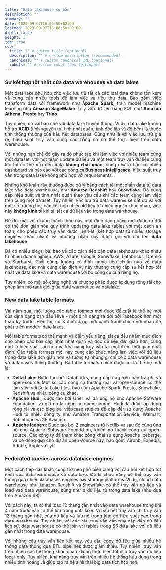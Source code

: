 ```yaml
---
title: "Data lakehouse cơ bản"
description: ""
summary: ""
date: 2023-09-07T16:06:50+02:00
lastmod: 2023-09-07T16:06:50+02:00
draft: false
weight: 1
toc: true
seo:
  title: "" # custom title (optional)
  description: "" # custom description (recommended)
  canonical: "" # custom canonical URL (optional)
  robots: "" # custom robot tags (optional)
---
```

<style>body {text-align: justify}</style>

### Sự kết hợp tốt nhất của data warehouses và data lakes

Một data lake phù hợp cho việc lưu trữ tất cả các loại data không tốn kém và cung cấp nhiều tools để làm việc và tiêu thụ data.
Bao gồm việc transform data với framework như **Apache Spark**, train model machine learning như **Amazon SageMaker**, truy vấn dữ liệu bằng SQL như **Amazon Athena, Presto** hay **Trino**

Tuy nhiên, có vài hạn chế với data lake truyền thống. Ví dụ, data lake không hỗ trợ **ACID** (tính nguyên tử, tính nhất quán, tính độc lập và độ bền) là thuộc tính thông thường của hầu hết databases. Cũng như là với việc lưu trữ giá rẻ, hiệu suất truy vấn cũng cao bằng nó có thể thực hiện trên data warehouse.

Với những hạn chế đó gây ra độ phức tạp khi làm việc với nhiều team cùng một dataset, với một team update dữ liệu và một team truy vấn dữ liệu cùng lúc thì có thể dẫn đến data **không nhất quán**, cũng như là bạn có nhiều dashboard và báo cáo với các công cụ **Business Intelligence**, hiệu suất truy vấn trong data lake không phù hợp với requirements.

Những khó khăn này thường được xử lý bằng cách tải một phần data từ data lake vào data warehouse, như **Amazon Redshift** hay **Snowflake**. Đã cung cấp hiệu suất và tính nhất quán theo yêu cầu khi các team cùng làm việc trên cùng một dataset. Tuy nhiên, kho lưu trữ data warehouse đắt đỏ và với một số trường hợp cần kết hợp nhiều dữ liệu từ nhiều nguồn khác nhau, việc này **không kinh tế** khi tải tất cả dữ liệu vào trong data warehouse.

Để đối mặt với những thách thức này, một định dạng bảng mới được ra đời có thể đơn giản hóa quy trình updating data lake tables với một cách an toàn, cho phép các truy vấn được liên kết (kết hợp data từ nhiều storage engines khác nhau) và phương pháp này được gọi với cái tên **data lakehouse**

Đã có nhiều blogs, bài báo về các cách tiếp cận data lakehouse khác nhau từ nhiều doanh nghiệp: AWS, Azure, Google, Snowflake, Databricks, Dremio và Starburst.
Cuối cùng, không có định nghĩa tiêu chuẩn nào về data lakehouse, các nhà cung cấp dịch vụ này thường cung cấp sự kết hợp tốt nhất về data lake và data warehouse với bộ công cụ của riêng họ.

Tuy nhiên, có một số công nghệ và phương pháp được áp dụng rộng rãi cho phép làm mờ ranh giói giữa data warehouse và datalake.

### New data lake table formats

Vài năm qua, một lượng các table formats mới được đề xuất là thế hệ mới của định dạng ban đầu Hive - một định dạng ra đời bởi Facebook hơn một thập kỷ trước.
Hiện tại, có 3 định dạng mới cạnh tranh chính với nhau để phát triển modern data lakes.

Mỗi table formats có thế mạnh và điểm yếu riêng, tất cả đều nhằm mục đích cho phép các bản cập nhật nhất quán và đọc dữ liệu đơn giản hơn, cũng như là hiệu suất cao hơn và khả năng truy vấn tại một điểm thời gian nhất định. Các table formats mới này cung cấp chức năng làm việc với dữ liệu trong data lake đơn giản hơn và tương tự những gì chỉ có ở data warehouse và databases thông thường. Ba table formats chính được coi là thế hệ mới là:
- **Delta Lake**: Được tạo bởi Databricks, cung cấp cả phiên bản trả phí và open-source. Một số các công cụ thương mại và open-source có thể làm việc với Delta Lake files, bao gồm Apache Spark, Presto, Snowflake, Redshift và nhiều công cụ khác.
- **Apache Hudi**: Được tạo bởi Uber, và đã ủng hộ cho Apache Sofware Foundation, và giờ nó là công cụ open-source. Hudi đã được áp dụng rộng rãi và các blog bài viết/case studies đề cập đến sử dụng Apache Hudi từ nhiều công ty như Amazon Transportation Service, Walmart, Robinhood và GE Aviation.
- **Apache Iceberg**: Được tạo bởi 2 engineers từ Netflix và sau đó cũng ủng hộ cho Apache Software Foundation, khiến nó thành công cụ open-source. Các công ty đã tham khảo công khai sử dụng Apache Iceberge, và có đóng góp cho dự án open-source này, bao gồm: Airbnb, Expedia, Adobe, Apple và Lyft 

### Federated queries across database engines

Một cách tiếp cận khác cũng trở nên phổ biến cùng với câu hỏi kết hợp tốt nhất của data warehouse và data lake. Đó là chức năng có thể truy vấn thông qua nhiều databases engines hay storage platforms. 
Ví dụ, cloud data warehouse như Amazon Redshift và Snowflake có thể truy vấn dữ liệu và load vào data warehouse, cũng như là dữ liệu từ trong data lake (như dựa trên Amazon S3).

Với cách này, ta có thể load 12 tháng gần nhất vào data warehouse trong khi 4 năm trước vẫn có thể lưu trong data lake. Vì hầu hết truy vấn chỉ truy vấn 12 tháng gần nhất của dữ liệu và lưu nó trong kho có hiệu suất cao trong data warehouse. Tuy nhiên, với các câu truy vấn cần truy cập đến dữ liệu lịch sử, data warehouse có thể join với tables trong S3 data lake với dữ liệu gần nhất trong data warehouse.

Với những câu truy vấn liên kết này, yêu cầu copy dữ liệu giữa nhiều hệ thống data thông qua ETL pipelines được giảm thiểu. Tuy nhiên, truy vấn trên nhiều các hệ thống khác nhau không thực hiện tốt như truy vấn dữ liệu local-only. Tuy nhiên, khả năng truy vấn trên nhiều hệ thống hữu dụng trong nhiều tình hoáng và giúp tạo ra hệ sinh thái big data tích hợp hơn. 